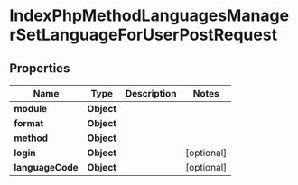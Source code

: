 

# IndexPhpMethodLanguagesManagerSetLanguageForUserPostRequest


## Properties

| Name | Type | Description | Notes |
|------------ | ------------- | ------------- | -------------|
|**module** | **Object** |  |  |
|**format** | **Object** |  |  |
|**method** | **Object** |  |  |
|**login** | **Object** |  |  [optional] |
|**languageCode** | **Object** |  |  [optional] |



